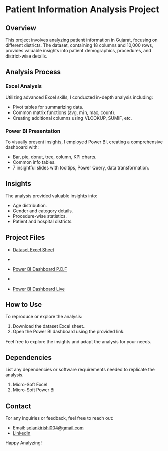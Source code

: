 # Patient Information Analysis Project

## Overview
This project involves analyzing patient information in Gujarat, focusing on different districts. The dataset, containing 18 columns and 10,000 rows, provides valuable insights into patient demographics, procedures, and district-wise details.

## Analysis Process

### Excel Analysis
Utilizing advanced Excel skills, I conducted in-depth analysis including:
- Pivot tables for summarizing data.
- Common matrix functions (avg, min, max, count).
- Creating additional columns using VLOOKUP, SUMIF, etc.

### Power BI Presentation
To visually present insights, I employed Power BI, creating a comprehensive dashboard with:
- Bar, pie, donut, tree, column, KPI charts.
- Common info tables.
- 7 insightful slides with tooltips, Power Query, data transformation.

## Insights
The analysis provided valuable insights into:
- Age distribution.
- Gender and category details.
- Procedure-wise statistics.
- Patient and hospital districts.

## Project Files
- [Dataset Excel Sheet](https://docs.google.com/spreadsheets/d/1k4bf6XQesnbsiilL8zsPjRw-ET8_2bCp/edit?usp=drive_link&ouid=101082540720314963908&rtpof=true&sd=true)

- 
- [Power BI Dashboard P.D.F](https://drive.google.com/file/d/1ATRFTJeToXKeR2CNHX2xwxgJ-VGXsZHE/view?usp=drive_link)

- 
- [Power BI Dashboard Live](https://app.powerbi.com/groups/me/reports/9fada7c3-6c38-44a3-b994-93bb116a2167?ctid=d0583313-b4e4-405d-8e24-38d981ac10cf&pbi_source=linkShare)

## How to Use
To reproduce or explore the analysis:
1. Download the dataset Excel sheet.
2. Open the Power BI dashboard using the provided link.

Feel free to explore the insights and adapt the analysis for your needs.

## Dependencies
List any dependencies or software requirements needed to replicate the analysis.
1. Micro-Soft Excel
2. Micro-Soft Power Bi

## Contact
For any inquiries or feedback, feel free to reach out:
- Email: solankirishi004@gmail.com
- [LinkedIn](https://www.linkedin.com/in/solanki-rishi-3000331b7)

Happy Analyzing!

